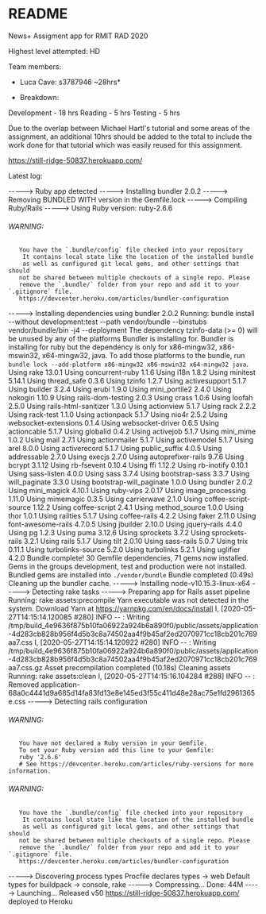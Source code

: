 # README

News+ Assigment app for RMIT RAD 2020

Highest level attempted: HD

Team members:

- Luca Cave: s3787946   ~28hrs*

*   Breakdown:

Development - 18 hrs
Reading - 5 hrs 
Testing - 5 hrs


Due to the overlap between Michael Hartl's tutorial and some areas of the assignment, an additional 10hrs 
should be added to the total to include the work done for that tutorial which was easily reused for this 
assignment. 


https://still-ridge-50837.herokuapp.com/



Latest log:

-----> Ruby app detected
-----> Installing bundler 2.0.2
-----> Removing BUNDLED WITH version in the Gemfile.lock
-----> Compiling Ruby/Rails
-----> Using Ruby version: ruby-2.6.6
###### WARNING:
       You have the `.bundle/config` file checked into your repository
        It contains local state like the location of the installed bundle
        as well as configured git local gems, and other settings that should
       not be shared between multiple checkouts of a single repo. Please
       remove the `.bundle/` folder from your repo and add it to your `.gitignore` file.
       https://devcenter.heroku.com/articles/bundler-configuration
-----> Installing dependencies using bundler 2.0.2
       Running: bundle install --without development:test --path vendor/bundle --binstubs vendor/bundle/bin -j4 --deployment
       The dependency tzinfo-data (>= 0) will be unused by any of the platforms Bundler is installing for. Bundler is installing for ruby but the dependency is only for x86-mingw32, x86-mswin32, x64-mingw32, java. To add those platforms to the bundle, run `bundle lock --add-platform x86-mingw32 x86-mswin32 x64-mingw32 java`.
       Using rake 13.0.1
       Using concurrent-ruby 1.1.6
       Using i18n 1.8.2
       Using minitest 5.14.1
       Using thread_safe 0.3.6
       Using tzinfo 1.2.7
       Using activesupport 5.1.7
       Using builder 3.2.4
       Using erubi 1.9.0
       Using mini_portile2 2.4.0
       Using nokogiri 1.10.9
       Using rails-dom-testing 2.0.3
       Using crass 1.0.6
       Using loofah 2.5.0
       Using rails-html-sanitizer 1.3.0
       Using actionview 5.1.7
       Using rack 2.2.2
       Using rack-test 1.1.0
       Using actionpack 5.1.7
       Using nio4r 2.5.2
       Using websocket-extensions 0.1.4
       Using websocket-driver 0.6.5
       Using actioncable 5.1.7
       Using globalid 0.4.2
       Using activejob 5.1.7
       Using mini_mime 1.0.2
       Using mail 2.7.1
       Using actionmailer 5.1.7
       Using activemodel 5.1.7
       Using arel 8.0.0
       Using activerecord 5.1.7
       Using public_suffix 4.0.5
       Using addressable 2.7.0
       Using execjs 2.7.0
       Using autoprefixer-rails 9.7.6
       Using bcrypt 3.1.12
       Using rb-fsevent 0.10.4
       Using ffi 1.12.2
       Using rb-inotify 0.10.1
       Using sass-listen 4.0.0
       Using sass 3.7.4
       Using bootstrap-sass 3.3.7
       Using will_paginate 3.3.0
       Using bootstrap-will_paginate 1.0.0
       Using bundler 2.0.2
       Using mini_magick 4.10.1
       Using ruby-vips 2.0.17
       Using image_processing 1.11.0
       Using mimemagic 0.3.5
       Using carrierwave 2.1.0
       Using coffee-script-source 1.12.2
       Using coffee-script 2.4.1
       Using method_source 1.0.0
       Using thor 1.0.1
       Using railties 5.1.7
       Using coffee-rails 4.2.2
       Using faker 2.11.0
       Using font-awesome-rails 4.7.0.5
       Using jbuilder 2.10.0
       Using jquery-rails 4.4.0
       Using pg 1.2.3
       Using puma 3.12.6
       Using sprockets 3.7.2
       Using sprockets-rails 3.2.1
       Using rails 5.1.7
       Using tilt 2.0.10
       Using sass-rails 5.0.7
       Using trix 0.11.1
       Using turbolinks-source 5.2.0
       Using turbolinks 5.2.1
       Using uglifier 4.2.0
       Bundle complete! 30 Gemfile dependencies, 71 gems now installed.
       Gems in the groups development, test and production were not installed.
       Bundled gems are installed into `./vendor/bundle`
       Bundle completed (0.49s)
       Cleaning up the bundler cache.
-----> Installing node-v10.15.3-linux-x64
-----> Detecting rake tasks
-----> Preparing app for Rails asset pipeline
       Running: rake assets:precompile
       Yarn executable was not detected in the system.
       Download Yarn at https://yarnpkg.com/en/docs/install
       I, [2020-05-27T14:15:14.120085 #280]  INFO -- : Writing /tmp/build_4e9636f875b10fa06922a924b6a890f0/public/assets/application-4d283cb828b956f4d5b3c8a74502aa4f9b45af2ed2070971cc18cb201c769aa7.css
       I, [2020-05-27T14:15:14.120922 #280]  INFO -- : Writing /tmp/build_4e9636f875b10fa06922a924b6a890f0/public/assets/application-4d283cb828b956f4d5b3c8a74502aa4f9b45af2ed2070971cc18cb201c769aa7.css.gz
       Asset precompilation completed (10.18s)
       Cleaning assets
       Running: rake assets:clean
       I, [2020-05-27T14:15:16.104284 #288]  INFO -- : Removed application-68a0c4441d9a685d14fa83fd13e8e145ed3f55c411d48e28ac75e1fd2961365e.css
-----> Detecting rails configuration
###### WARNING:
       You have not declared a Ruby version in your Gemfile.
       To set your Ruby version add this line to your Gemfile:
       ruby '2.6.6'
       # See https://devcenter.heroku.com/articles/ruby-versions for more information.
###### WARNING:
       You have the `.bundle/config` file checked into your repository
        It contains local state like the location of the installed bundle
        as well as configured git local gems, and other settings that should
       not be shared between multiple checkouts of a single repo. Please
       remove the `.bundle/` folder from your repo and add it to your `.gitignore` file.
       https://devcenter.heroku.com/articles/bundler-configuration
-----> Discovering process types
       Procfile declares types     -> web
       Default types for buildpack -> console, rake
-----> Compressing...
       Done: 44M
-----> Launching...
       Released v50
       https://still-ridge-50837.herokuapp.com/ deployed to Heroku